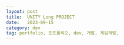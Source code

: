 ```yaml
---
layout: post
title:  UNITY Long PROJECT
date:   2023-09-15
category: dev
tag: portfolio, 포트폴리오, dev, 개발, 게임개발,
---
```



